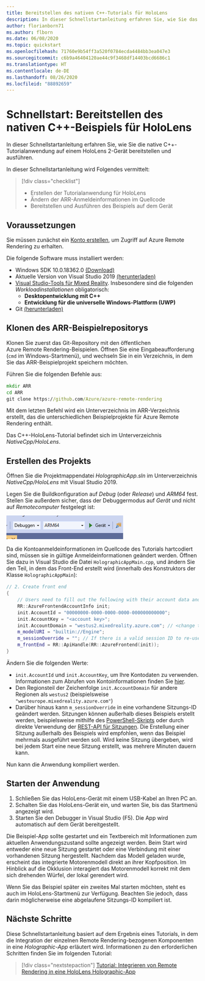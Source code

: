 ```yaml
---
title: Bereitstellen des nativen C++-Tutorials für HoloLens
description: In dieser Schnellstartanleitung erfahren Sie, wie Sie das native C++-Tutorial auf HoloLens ausführen.
author: florianborn71
ms.author: flborn
ms.date: 06/08/2020
ms.topic: quickstart
ms.openlocfilehash: 71760e9b54ff3a520f0784ecda4484bb3ea047e3
ms.sourcegitcommit: c6b9a46404120ae44c9f3468df14403bcd6686c1
ms.translationtype: HT
ms.contentlocale: de-DE
ms.lasthandoff: 08/26/2020
ms.locfileid: "88892659"
---
```

# <a name="quickstart-deploy-native-c-sample-to-hololens"></a>Schnellstart: Bereitstellen des nativen C++-Beispiels für HoloLens

In dieser Schnellstartanleitung erfahren Sie, wie Sie die native C++-Tutorialanwendung auf einem HoloLens 2-Gerät bereitstellen und ausführen.

In dieser Schnellstartanleitung wird Folgendes vermittelt:

> [!div class="checklist"]
>
>* Erstellen der Tutorialanwendung für HoloLens
>* Ändern der ARR-Anmeldeinformationen im Quellcode
>* Bereitstellen und Ausführen des Beispiels auf dem Gerät

## <a name="prerequisites"></a>Voraussetzungen

Sie müssen zunächst ein [Konto erstellen](../../../how-tos/create-an-account.md), um Zugriff auf Azure Remote Rendering zu erhalten.

Die folgende Software muss installiert werden:

* Windows SDK 10.0.18362.0 [(Download)](https://developer.microsoft.com/windows/downloads/windows-10-sdk)
* Aktuelle Version von Visual Studio 2019 [(herunterladen)](https://visualstudio.microsoft.com/vs/older-downloads/)
* [Visual Studio-Tools für Mixed Reality](https://docs.microsoft.com/windows/mixed-reality/install-the-tools). Insbesondere sind die folgenden *Workloadinstallationen* obligatorisch:
  * **Desktopentwicklung mit C++**
  * **Entwicklung für die universelle Windows-Plattform (UWP)**
* Git [(herunterladen)](https://git-scm.com/downloads)

## <a name="clone-the-arr-samples-repository"></a>Klonen des ARR-Beispielrepositorys

Klonen Sie zuerst das Git-Repository mit den öffentlichen Azure Remote Rendering-Beispielen. Öffnen Sie eine Eingabeaufforderung (`cmd` im Windows-Startmenü), und wechseln Sie in ein Verzeichnis, in dem Sie das ARR-Beispielprojekt speichern möchten.

Führen Sie die folgenden Befehle aus:

```cmd
mkdir ARR
cd ARR
git clone https://github.com/Azure/azure-remote-rendering
```

Mit dem letzten Befehl wird ein Unterverzeichnis im ARR-Verzeichnis erstellt, das die unterschiedlichen Beispielprojekte für Azure Remote Rendering enthält.

Das C++-HoloLens-Tutorial befindet sich im Unterverzeichnis *NativeCpp/HoloLens*.

## <a name="build-the-project"></a>Erstellen des Projekts

Öffnen Sie die Projektmappendatei *HolographicApp.sln* im Unterverzeichnis *NativeCpp/HoloLens* mit Visual Studio 2019.

Legen Sie die Buildkonfiguration auf *Debug* (oder *Release*) und *ARM64* fest. Stellen Sie außerdem sicher, dass der Debuggermodus auf *Gerät* und nicht auf *Remotecomputer* festgelegt ist:

![Visual Studio-Konfiguration](media/vs-config-native-cpp-tutorial.png)

Da die Kontoanmeldeinformationen im Quellcode des Tutorials hartcodiert sind, müssen sie in gültige Anmeldeinformationen geändert werden. Öffnen Sie dazu in Visual Studio die Datei `HolographicAppMain.cpp`, und ändern Sie den Teil, in dem das Front-End erstellt wird (innerhalb des Konstruktors der Klasse `HolographicAppMain`):

```cpp
// 2. Create front end
{
    // Users need to fill out the following with their account data and model
    RR::AzureFrontendAccountInfo init;
    init.AccountId = "00000000-0000-0000-0000-000000000000";
    init.AccountKey = "<account key>";
    init.AccountDomain = "westus2.mixedreality.azure.com"; // <change to your region>
    m_modelURI = "builtin://Engine";
    m_sessionOverride = ""; // If there is a valid session ID to re-use, put it here. Otherwise a new one is created
    m_frontEnd = RR::ApiHandle(RR::AzureFrontend(init));
}
```

Ändern Sie die folgenden Werte:
* `init.AccountId` und `init.AccountKey`, um Ihre Kontodaten zu verwenden. Informationen zum Abrufen von Kontoinformationen finden Sie [hier](../../../how-tos/create-an-account.md#retrieve-the-account-information).
* Den Regionsteil der Zeichenfolge `init.AccountDomain` für andere Regionen als `westus2` (beispielsweise `"westeurope.mixedreality.azure.com"`)
* Darüber hinaus kann `m_sessionOverride` in eine vorhandene Sitzungs-ID geändert werden. Sitzungen können außerhalb dieses Beispiels erstellt werden, beispielsweise mithilfe des [PowerShell-Skripts](../../../samples/powershell-example-scripts.md#script-renderingsessionps1) oder durch direkte Verwendung der [REST-API für Sitzungen](../../../how-tos/session-rest-api.md#create-a-session).
Die Erstellung einer Sitzung außerhalb des Beispiels wird empfohlen, wenn das Beispiel mehrmals ausgeführt werden soll. Wird keine Sitzung übergeben, wird bei jedem Start eine neue Sitzung erstellt, was mehrere Minuten dauern kann.

Nun kann die Anwendung kompiliert werden.

## <a name="launch-the-application"></a>Starten der Anwendung

1. Schließen Sie das HoloLens-Gerät mit einem USB-Kabel an Ihren PC an.
1. Schalten Sie das HoloLens-Gerät ein, und warten Sie, bis das Startmenü angezeigt wird.
1. Starten Sie den Debugger in Visual Studio (F5). Die App wird automatisch auf dem Gerät bereitgestellt.

Die Beispiel-App sollte gestartet und ein Textbereich mit Informationen zum aktuellen Anwendungszustand sollte angezeigt werden. Beim Start wird entweder eine neue Sitzung gestartet oder eine Verbindung mit einer vorhandenen Sitzung hergestellt. Nachdem das Modell geladen wurde, erscheint das integrierte Motorenmodell direkt an ihrer Kopfposition. Im Hinblick auf die Okklusion interagiert das Motorenmodell korrekt mit dem sich drehenden Würfel, der lokal gerendert wird.

 Wenn Sie das Beispiel später ein zweites Mal starten möchten, steht es auch im HoloLens-Startmenü zur Verfügung. Beachten Sie jedoch, dass darin möglicherweise eine abgelaufene Sitzungs-ID kompiliert ist.

## <a name="next-steps"></a>Nächste Schritte

Diese Schnellstartanleitung basiert auf dem Ergebnis eines Tutorials, in dem die Integration der einzelnen Remote Rendering-bezogenen Komponenten in eine *Holographic-App* erläutert wird. Informationen zu den erforderlichen Schritten finden Sie im folgenden Tutorial:

> [!div class="nextstepaction"]
> [Tutorial: Integrieren von Remote Rendering in eine HoloLens Holographic-App](../../../tutorials/native-cpp/hololens/integrate-remote-rendering-into-holographic-app.md)
